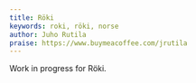 ```yaml
---
title: Röki
keywords: roki, röki, norse
author: Juho Rutila
praise: https://www.buymeacoffee.com/jrutila
---
```


Work in progress for Röki.
